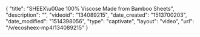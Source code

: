 {
    "title": "SHEEX\u00ae 100% Viscose Made from Bamboo Sheets",
    "description": "",
    "videoid": "134089215",
    "date_created": "1513700203",
    "date_modified": "1514398056",
    "type": "captivate",
    "layout": "video",
    "url": "\/v\/ecosheex-mp4\/134089215"
}